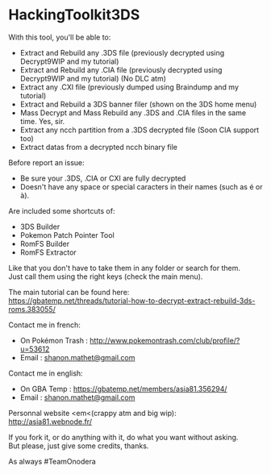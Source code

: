 # HackingToolkit3DS

With this tool, you'll be able to:<br>
- Extract and Rebuild any .3DS file (previously decrypted using Decrypt9WIP and my tutorial)
- Extract and Rebuild any .CIA file (previously decrypted using Decrypt9WIP and my tutorial) (No DLC atm)
- Extract any .CXI file (previously dumped using Braindump and my tutorial)
- Extract and Rebuild a 3DS banner filer (shown on the 3DS home menu)
- Mass Decrypt and Mass Rebuild any .3DS and .CIA files in the same time. Yes, sir.
- Extract any ncch partition from a .3DS decrypted file (Soon CIA support too)
- Extract datas from a decrypted ncch binary file

Before report an issue:
- Be sure your .3DS, .CIA or CXI are fully decrypted
- Doesn't have any space or special caracters in their names (such as é or à).

Are included some shortcuts of:
- 3DS Builder
- Pokemon Patch Pointer Tool
- RomFS Builder
- RomFS Extractor

Like that you don't have to take them in any folder or search for them.<br>
Just call them using the right keys (check the main menu).

The main tutorial can be found here:<br>
https://gbatemp.net/threads/tutorial-how-to-decrypt-extract-rebuild-3ds-roms.383055/

Contact me in french:
- On Pokémon Trash : http://www.pokemontrash.com/club/profile/?u=53612
- Email : shanon.mathet@gmail.com

Contact me in english:
- On GBA Temp : https://gbatemp.net/members/asia81.356294/
- Email : shanon.mathet@gmail.com

Personnal website <em<(crappy atm and big wip)</em>:<br>
http://asia81.webnode.fr/

If you fork it, or do anything with it, do what you want without asking.  
But please, just give some credits, thanks.

As always #TeamOnodera
